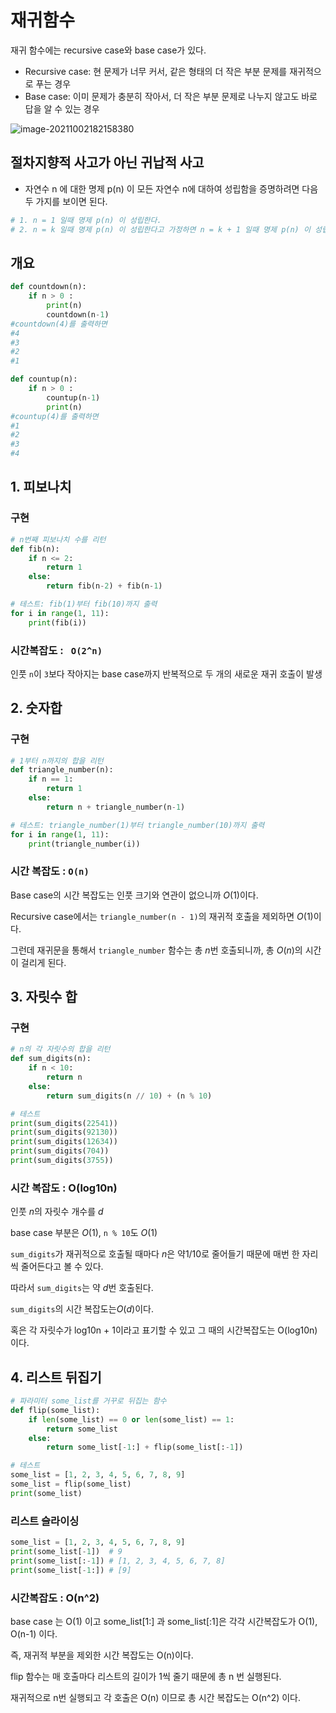 # 재귀함수

재귀 함수에는 recursive case와 base case가 있다.

- Recursive case: 현 문제가 너무 커서, 같은 형태의 더 작은 부분 문제를 재귀적으로 푸는 경우
- Base case: 이미 문제가 충분히 작아서, 더 작은 부분 문제로 나누지 않고도 바로 답을 알 수 있는 경우

![image-20211002182158380](재귀함수.assets/image-20211002182158380.png)



## 절차지향적 사고가 아닌 귀납적 사고

- 자연수 n 에 대한 명제 p(n) 이 모든 자연수 n에 대하여 성립함을 증명하려면 다음 두 가지를 보이면 된다.

```python
# 1. n = 1 일때 명제 p(n) 이 성립한다.
# 2. n = k 일때 명제 p(n) 이 성립한다고 가정하면 n = k + 1 일때 명제 p(n) 이 성립한다.
```



## 개요

```python
def countdown(n):
    if n > 0 :
        print(n)
        countdown(n-1)
#countdown(4)를 출력하면
#4
#3
#2
#1
```

```python
def countup(n):
    if n > 0 :
        countup(n-1)
        print(n)
#countup(4)를 출력하면
#1
#2
#3
#4 
```



## 1. 피보나치

### 구현

```python
# n번째 피보나치 수를 리턴
def fib(n):
    if n <= 2:
        return 1
    else:
        return fib(n-2) + fib(n-1)

# 테스트: fib(1)부터 fib(10)까지 출력
for i in range(1, 11):
    print(fib(i))
```

### 시간복잡도  : ` O(2^n)`

인풋 `n`이 `3`보다 작아지는 base case까지 반복적으로 두 개의 새로운 재귀 호출이 발생



## 2. 숫자합

### 구현

```python
# 1부터 n까지의 합을 리턴
def triangle_number(n):
    if n == 1:
        return 1
    else:
        return n + triangle_number(n-1)

# 테스트: triangle_number(1)부터 triangle_number(10)까지 출력
for i in range(1, 11):
    print(triangle_number(i))
```

### 시간 복잡도 : `O(n)`

Base case의 시간 복잡도는 인풋 크기와 연관이 없으니까 *O*(1)이다.

Recursive case에서는 `triangle_number(n - 1)`의 재귀적 호출을 제외하면 *O*(1)이다.

그런데 재귀문을 통해서 `triangle_number` 함수는 총 *n*번 호출되니까, 총 *O*(*n*)의 시간이 걸리게 된다.



## 3. 자릿수 합

### 구현

```python
# n의 각 자릿수의 합을 리턴
def sum_digits(n):
    if n < 10:
        return n 
    else:
        return sum_digits(n // 10) + (n % 10)

# 테스트
print(sum_digits(22541))
print(sum_digits(92130))
print(sum_digits(12634))
print(sum_digits(704))
print(sum_digits(3755))
```

### 시간 복잡도 : O(log10n)

인풋 *n*의 자릿수 개수를 *d*

base case 부분은 *O*(1),  `n % 10`도 *O*(1)

`sum_digits`가 재귀적으로 호출될 때마다 *n*은 약1/10로 줄어들기 때문에 매번 한 자리씩 줄어든다고 볼 수 있다.

따라서 `sum_digits`는 약 *d*번 호출된다.

`sum_digits`의 시간 복잡도는*O*(*d*)이다.

혹은 각 자릿수가 log10n + 1이라고 표기할 수 있고 그 때의 시간복잡도는 O(log10n) 이다.



## 4. 리스트 뒤집기

```python
# 파라미터 some_list를 거꾸로 뒤집는 함수
def flip(some_list):
    if len(some_list) == 0 or len(some_list) == 1:
        return some_list
    else:
        return some_list[-1:] + flip(some_list[:-1])

# 테스트
some_list = [1, 2, 3, 4, 5, 6, 7, 8, 9]
some_list = flip(some_list)
print(some_list)
```

### 리스트 슬라이싱

```python
some_list = [1, 2, 3, 4, 5, 6, 7, 8, 9]
print(some_list[-1])  # 9
print(some_list[:-1]) # [1, 2, 3, 4, 5, 6, 7, 8]
print(some_list[-1:]) # [9]
```

### 시간복잡도 : O(n^2) 

base case 는 O(1) 이고 some_list[1:] 과 some_list[:1]은 각각 시간복잡도가 O(1), O(n-1) 이다.

즉, 재귀적 부분을 제외한 시간 복잡도는 O(n)이다.

flip 함수는 매 호출마다 리스트의 길이가 1씩 줄기 때문에 총 n 번 실행된다.

재귀적으로 n번 실행되고 각 호출은 O(n) 이므로 총 시간 복잡도는 O(n^2) 이다.